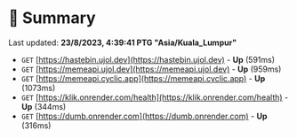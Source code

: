 # 📖 Summary
Last updated: **23/8/2023, 4:39:41 PTG "Asia/Kuala_Lumpur"**

- `GET` [https://hastebin.ujol.dev](https://hastebin.ujol.dev) - **Up** (591ms)
- `GET` [https://memeapi.ujol.dev](https://memeapi.ujol.dev) - **Up** (959ms)
- `GET` [https://memeapi.cyclic.app](https://memeapi.cyclic.app) - **Up** (1073ms)
- `GET` [https://klik.onrender.com/health](https://klik.onrender.com/health) - **Up** (344ms)
- `GET` [https://dumb.onrender.com](https://dumb.onrender.com) - **Up** (316ms)

